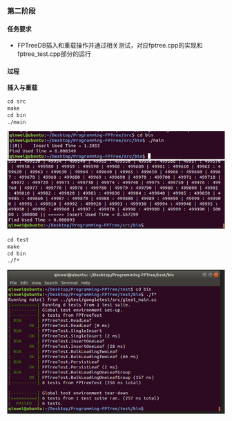 ### 第二阶段

#### 任务要求

- FPTreeDB插入和重载操作并通过相关测试，对应fptree.cpp的实现和fptree_test.cpp部分的运行

#### 过程

**插入与重载**
```
cd src
make
cd bin
./main
```
![image](https://github.com/dbms-19/FPTree/blob/v2/v2.1.jpg)
![image](https://github.com/dbms-19/FPTree/blob/v2/v2.2.jpg)

```
cd test
make
cd bin
./f*
```
![image](https://github.com/dbms-19/FPTree/blob/v2/v2.jpg)
